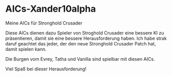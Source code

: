# AICs-Xander10alpha
Meine AICs für Stronghold Crusader

Diese AICs dienen dazu Spieler von Stroghold Crusader eine bessere KI zu präsentieren, damit sie eine bessere Herausforderung haben.
Ich habe strak daruf geachtet das jeder, der den neue Stronghold Crusader Patch hat, damit spielen kann.

Die Burgen vom Evrey, Tatha und Vanilla sind spielbar mit diesen AICs.

Viel Spaß bei dieser Herausforderung!
